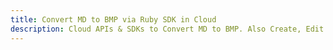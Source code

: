 ---title: Convert MD to BMP via Ruby SDK in Clouddescription: Cloud APIs & SDKs to Convert MD to BMP. Also Create, Edit & Render Microsoft Word & OpenOffice documents in the Cloud.---